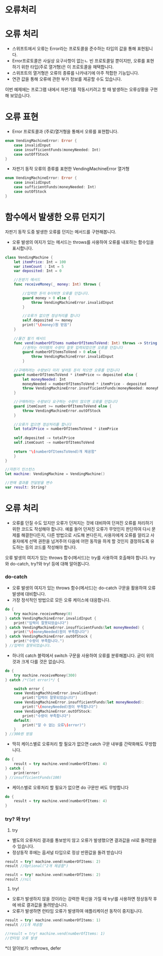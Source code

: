 # 오류처리

# 오류 처리

- 스위프트에서 오류는 Error라는 프로토콜을 준수하는 타입의 값을 통해 표현됩니다.
- Error프로토콜은 사실상 요구사항이 없는ㄴ 빈 프로토콜일 뿐이지만, 오류를 표현하기 위한 타입(주로 열거형)은 이 프로토콜을 채택합니다.
- 스위프트의 열거형은 오류의 종류를 나카내기에 아주 적합한 기능입니다.
- 연관 값을 통해 오류에 관한 부가 정보를 제공할 수도 있습니다.

이번 예제에는 프로그램 내에서 자판기를 작동시키려고 할 때 발생하는 오류상황을 구현해 보았습니다.

# 오류 표현

- Error 프로토콜과 (주로)열거형을 통해서 오류를 표현합니다.

```swift
enum VendingMachineError: Error {
	case invalidInput
	case insufficientFunds(moneyNeeded: Int)
	case outOffStock
}
```

- 자판기 동작 오류의 종류를 표현한 VendingMachineError 열거형

```swift
enum VendingMachineError: Error {
	case invalidInput
	case sufficientFunds(moneyNeeded: Int)
	case outOfStock
}
```

# 함수에서 발생한 오류 던지기

자판기 동작 도중 발생한 오류를 던지는 메서드를 구현해봅니다.

- 오류 발생의 여지가 있는 메서드는 throws를 사용하여 오류를 내포하는 함수임을 표시합니다.

```swift
class VendingMachine {
	let itemPrice: Int = 100
	var itemCount : Int = 5
	var deposited: Int = 0

	//돈받기 메서드
	func receiveMoney(_ money: Int) throws {
		
		//입력한 돈이 0이하면 오류를 던집니다.
		guard money > 0 else {
			throw VendingMachineError.invalidInput
		}

		//오류가 없으면 정상처리를 합니다
		self.deposited += money
		print("\(money)원 받음")
	}
	
	//물건 팔기 메서드
	func vend(numberOfItems numberOfItemsToVend: Int) throws -> String {
		//원하는 아이템의 수량이 잘못 입력되었으면 오류를 던집니다
		guard numberOfItemsToVend > 0 else {
			throw VendingMachineError.invalidInput
		}
	
	//구매하려는 수량보다 미리 넣어둔 돈이 적으면 오류를 던집니다
	guard numberOfItemsToVend * itemPrice <= deposited else {
		let moneyNeeded: Int
		moneyNeeded = numberOfItemsToVend * itemPrice - deposited
		throw VendingMachineError.insufficientFunds(moneyNeeded: moneyNeeded)
	}

	//구매하려는 수량보다 요구하는 수량이 많으면 오류를 던집니다
	guard itemCount >= numberOfItemsToVend else {
		throw VendingMachineError.outOfStock
	}
	
	//오류가 없으면 정상처리를 합니다
	let totalPrice = numberOfItemsToVend * itemPrice
	
	self.deposited -= totalPrice
	self.itemCount -= numberOfItemsToVend
	
	return "\(numberOfItemsToVend)개 제공함"
	}
}

//자판기 인스턴스
let machine: VendingMachine = VendingMachine()

//판매 결과를 전달받을 변수
var result: String?
```

# 오류 처리

- 오류를 던질 수도 있지만 오류가 던져지는 것에 대비하여 던져진 오류를 처리하기 위한 코드도 작성해야 합니다. 예를 들어 던져진 오류가 무엇인지 판단하여 다시 문제를 해결한다든지, 다른 방법으로 시도해 본다든지, 사용자에게 오류를 알리고 사용자에게 선택 권한을 넘겨주어 다음에 어떤 동작을 하게 할 것인지 결정하도록 유도하는 등의 코드를 작성해야 합니다.

오류 발생의 여지가 있는 throws 함수(메서드)는 try를 사용하여 호출해야 합니다. try와 do-catch, try?와 try! 등에 대해 알아봅니다.

### do-catch

- 오류 발생의 여지가 있는 throws 함수(메서드)는 do-catch 구문을 활용하여 오류발생에 대비합니다.
- 가장 정석적인 방법으로 모든 오류 케이스에 대응합니다.

```swift
do {
	try machine.receiveMoney(0)
} catch VendingMachineError.invalidInput {
	print("입력이 잘못되었습니다")
} catch VendingMachineError.insufficientFunds(let moneyNeeded) {
	print("\(moneyNeeded)원이 부족합니다")
} catch VendingMachineError.outOfStock {
	print("수량이 부족합니다.")
} //입력이 잘못되었습니다.
```

- 하나의 catch 블럭에서 switch 구문을 사용하여 오류를 분류해봅니다. 굳이 위의 것과 크게 다를 것은 없습니다.

```swift
do {
	try machine.receiveMoney(300)
} catch /*(let error)*/ {

	switch error {
	case VendingMachhineError.invalidInput:
		print("입력이 잘못되었습니다")
	case VendingMachineError.insufficientFunds(let moneyNeeded):
		print("\(moneyNeeded)원이 부족합니다")
	case VendingMachineError.outOfStock:
		print("수량이 부족합니다")
	default: 
		print("알 수 없는 오류\(error)")
	}
} //300원 받음
```

- 딱히 케이스별로 오류처리 할 필요가 없으면 catch 구문 내부를 간략화해도 무방합니다.

```swift
do {
	result = try machine.vend(numberOfItems: 4)
} catch {
	print(error)
} //insufficientFunds(100)
```

- 케이스별로 오류처리 할 필요가 없으면 do 구문만 써도 무방합니다

```swift
do {
	result = try machine.vend(numberOfItems: 4)
}
```

### try? 와 try!

1. try
- 별도의 오류처리 결과를 통보받지 않고 오류가 발생했으면 결과값을 nil로 돌려받을 수 있습니다.
- 정상동작 후에는 옵셔널 타입으로 정상 반환값을 돌려 받습니다

```swift
result = try? machine.vend(numberOfItems: 2)
result //Optional("2개 제공함")

result = try? machine.vend(numberOfItems: 2)
result //nil
```

1. try!
- 오류가 발생하지 않을 것이라는 강력한 확신을 가질 때 try!를 사용하면 정상동작 후에 바로 결과값을 돌려받습니다.
- 오류가 발생하면 런타임 오류가 발생하여 애플리케이션 동작이 중지됩니다.

```swift
result = try! machine.vend(numberOfItems: 1)
result //1개 제공함

//result = try! machine.vend(numberOfItems: 1)
//런타임 오류 발생
```

*더 알아보기: rethrows, defer
